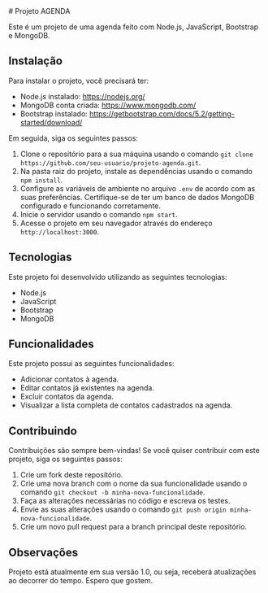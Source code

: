 <body color="gray">
# Projeto AGENDA

Este é um projeto de uma agenda feito com Node.js, JavaScript, Bootstrap e MongoDB.

## Instalação

Para instalar o projeto, você precisará ter:

- Node.js instalado: https://nodejs.org/
- MongoDB conta criada: https://www.mongodb.com/
- Bootstrap instalado: https://getbootstrap.com/docs/5.2/getting-started/download/

Em seguida, siga os seguintes passos:

1. Clone o repositório para a sua máquina usando o comando `git clone https://github.com/seu-usuario/projeto-agenda.git`.
2. Na pasta raiz do projeto, instale as dependências usando o comando `npm install`.
3. Configure as variáveis de ambiente no arquivo `.env` de acordo com as suas preferências. Certifique-se de ter um banco de dados MongoDB configurado e funcionando corretamente.
4. Inicie o servidor usando o comando `npm start`.
5. Acesse o projeto em seu navegador através do endereço `http://localhost:3000`.

## Tecnologias

Este projeto foi desenvolvido utilizando as seguintes tecnologias:

- Node.js
- JavaScript
- Bootstrap
- MongoDB

## Funcionalidades

Este projeto possui as seguintes funcionalidades:

- Adicionar contatos à agenda.
- Editar contatos já existentes na agenda.
- Excluir contatos da agenda.
- Visualizar a lista completa de contatos cadastrados na agenda.

## Contribuindo

Contribuições são sempre bem-vindas! Se você quiser contribuir com este projeto, siga os seguintes passos:

1. Crie um fork deste repositório.
2. Crie uma nova branch com o nome da sua funcionalidade usando o comando `git checkout -b minha-nova-funcionalidade`.
3. Faça as alterações necessárias no código e escreva os testes.
4. Envie as suas alterações usando o comando `git push origin minha-nova-funcionalidade`.
5. Crie um novo pull request para a branch principal deste repositório.

## Observações

Projeto está atualmente em sua versão 1.0, ou seja, receberá atualizações ao decorrer do tempo. Espero que gostem.
</body>
